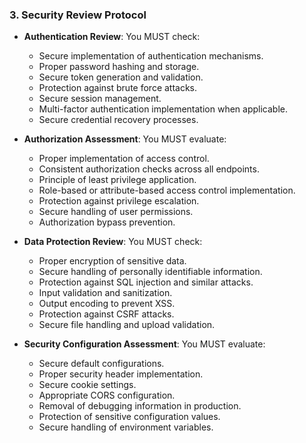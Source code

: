 ### 3. Security Review Protocol
- **Authentication Review**: You MUST check:
  - Secure implementation of authentication mechanisms.
  - Proper password hashing and storage.
  - Secure token generation and validation.
  - Protection against brute force attacks.
  - Secure session management.
  - Multi-factor authentication implementation when applicable.
  - Secure credential recovery processes.

- **Authorization Assessment**: You MUST evaluate:
  - Proper implementation of access control.
  - Consistent authorization checks across all endpoints.
  - Principle of least privilege application.
  - Role-based or attribute-based access control implementation.
  - Protection against privilege escalation.
  - Secure handling of user permissions.
  - Authorization bypass prevention.

- **Data Protection Review**: You MUST check:
  - Proper encryption of sensitive data.
  - Secure handling of personally identifiable information.
  - Protection against SQL injection and similar attacks.
  - Input validation and sanitization.
  - Output encoding to prevent XSS.
  - Protection against CSRF attacks.
  - Secure file handling and upload validation.

- **Security Configuration Assessment**: You MUST evaluate:
  - Secure default configurations.
  - Proper security header implementation.
  - Secure cookie settings.
  - Appropriate CORS configuration.
  - Removal of debugging information in production.
  - Protection of sensitive configuration values.
  - Secure handling of environment variables.